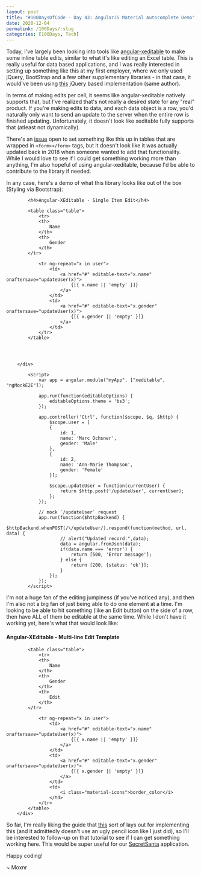 ```yaml
---
layout: post
title: "#100DaysOfCode - Day 43: AngularJS Material Autocomplete Demo"
date: 2020-12-04
permalink: /100Days/:slug
categories: [100Days, Tech]
---
```


Today, I've largely been looking into tools like [angular-xeditable](https://github.com/vitalets/angular-xeditable) to make some inline table edits, similar to what it's like editing an Excel table. This is really useful for data based applications, and I was really interested in setting up something like this at my first employer, where we only used jQuery, BootStrap and a few other supplementary libraries - in that case, it would've been using [this](https://vitalets.github.io/x-editable/) jQuery based implementation (same author). 

In terms of making edits per cell, it seems like angular-xeditable natively supports that, but I've realized that's not really a desired state for any "real" product. If you're making edits to data, and each data object is a row, you'd naturally only want to send an update to the server when the entire row is finished updating. Unfortunately, it doesn't look like xeditable fully supports that (atleast not dynamically). 

There's an [issue](https://github.com/vitalets/angular-xeditable/issues/743) open to set something like this up in tables that are wrapped in `<form></form>` tags, but it doesn't look like it was actually updated back in 2018 when someone wanted to add that functionality. While I would love to see if I could get something working more than anything, I'm also hopeful of using angular-xeditable, because I'd be able to contribute to the library if needed.

In any case, here's a demo of what this library looks like out of the box (Styling via Bootstrap):
<html markdown="0">
    <div ng-controller="Ctrl">

			<h4>Angular-XEditable - Single Item Edit</h4>

			<table class="table">
				<tr>
				<th>
					Name
				</th>
				<th>
					Gender
				</th>
			</tr>

				<tr ng-repeat="x in user">
					<td>			
						<a href="#" editable-text="x.name" onaftersave="updateUser(x)">
							{[{ x.name || 'empty' }]}
						</a>
					</td>
					<td>			
						<a href="#" editable-text="x.gender" onaftersave="updateUser(x)">
							{[{ x.gender || 'empty' }]}
						</a>
					</td>
				</tr>
			</table>

    

    
		</div>
			
			<script>
				var app = angular.module("myApp", ["xeditable", "ngMockE2E"]);

				app.run(function(editableOptions) {
					editableOptions.theme = 'bs3';
				});

				app.controller('Ctrl', function($scope, $q, $http) {
					$scope.user = [
					{
						id: 1,
						name: 'Marc Ochsner',
						gender: 'Male'
					},
					{
						id: 2,
						name: 'Ann-Marie Thompson',
						gender: 'Female'
					}];

					$scope.updateUser = function(currentUser) {
						return $http.post('/updateUser', currentUser);
					};
				});

				// mock `/updateUser` request
				app.run(function($httpBackend) {
					$httpBackend.whenPOST(/\/updateUser/).respond(function(method, url, data) {
						// alert("Updated record:",data);
						data = angular.fromJson(data);
						if(data.name === 'error') {
							return [500, 'Error message']; 
						} else {
							return [200, {status: 'ok'}]; 
						}
					});
				});
			</script>
</html>

I'm not a huge fan of the editing jumpiness (if you've noticed any), and then I'm also not a big fan of just being able to do one element at a time. I'm looking to be able to hit something (like an Edit button) on the side of a row, then have ALL of them be editable at the same time. While I don't have it working yet, here's what that would look like:

<html markdown="0">
	<link href="https://fonts.googleapis.com/icon?family=Material+Icons"
				rel="stylesheet">
		<div ng-controller="Ctrl">
			<h4>Angular-XEditable - Multi-line Edit Template</h4>

			<table class="table">
				<tr>
				<th>
					Name
				</th>
				<th>
					Gender
				</th>
				<th>
					Edit
				</th>
			</tr>

				<tr ng-repeat="x in user">
					<td>			
						<a href="#" editable-text="x.name" onaftersave="updateUser(x)">
							{[{ x.name || 'empty' }]}
						</a>
					</td>
					<td>			
						<a href="#" editable-text="x.gender" onaftersave="updateUser(x)">
							{[{ x.gender || 'empty' }]}
						</a>
					</td>
					<td>
						<i class="material-icons">border_color</i>
					</td>
				</tr>
			</table>
		</div>
</html>

So far, I'm really liking the guide that [this](https://www.learnwebprogramming.info/2016/04/create-editable-tables-with-x-editable.html) sort of lays out for implementing this (and it admittedly doesn't use an ugly pencil icon like I just did), so I'll be interested to follow-up on that tutorial to see if I can get something working here. This would be super useful for our [SecretSanta](https://secretsanta.ochsners.us) application.

Happy coding!

~ Moxnr